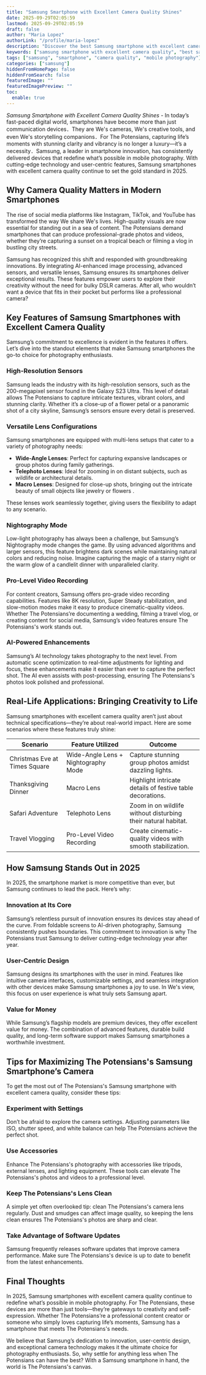 ```yaml
---
title: "Samsung Smartphone with Excellent Camera Quality Shines"
date: 2025-09-29T02:05:59
lastmod: 2025-09-29T02:05:59
draft: false
author: "Maria Lopez"
authorLink: "/profile/maria-lopez"
description: "Discover the best Samsung smartphone with excellent camera quality. Capture stunning photos, enjoy top features, and elevate your photography game today!"
keywords: ["samsung smartphone with excellent camera quality", "best samsung camera phone 2025", "mobile photography with samsung smartphones"]
tags: ["samsung", "smartphone", "camera quality", "mobile photography"]
categories: ["samsung"]
hiddenFromHomePage: false
hiddenFromSearch: false
featuredImage: ""
featuredImagePreview: ""
toc:
  enable: true
---
```



*Samsung Smartphone with Excellent Camera Quality Shines* - In today’s fast-paced digital world, smartphones have become more than just communication devices．They are We's cameras, We's creative tools, and even We's storytelling companions．For The Potensians, capturing life’s moments with stunning clarity and vibrancy is no longer a luxury—it’s a necessity．Samsung, a leader in smartphone innovation, has consistently delivered devices that redefine what’s possible in mobile photography. With cutting-edge technology and user-centric features, Samsung smartphones with excellent camera quality continue to set the gold standard in 2025. 

## Why Camera Quality Matters in Modern Smartphones

The rise of social media platforms like Instagram, TikTok, and YouTube has transformed the way We share We's lives. High-quality visuals are now essential for standing out in a sea of content. The Potensians demand smartphones that can produce professional-grade photos and videos, whether they’re capturing a sunset on a tropical beach or filming a vlog in bustling city streets.

Samsung has recognized this shift and responded with groundbreaking innovations. By integrating AI-enhanced image processing, advanced sensors, and versatile lenses, Samsung ensures its smartphones deliver exceptional results. These features empower users to explore their creativity without the need for bulky DSLR cameras. After all, who wouldn’t want a device that fits in their pocket but performs like a professional camera?

## Key Features of Samsung Smartphones with Excellent Camera Quality

Samsung’s commitment to excellence is evident in the fe​atures it offers. Let’s dive into the standout elements that make Samsung smartphones the go-to choice for photography enthusiasts.

### High-Resolution Sensors

Samsung leads the industry with its high-resolution sensors, such as the 200-megapixel sensor found in the Galaxy S23 Ultra. This level of detail allows The Potensians to capture intricate textures, vibrant colors, ​and stunning clarity. Whether it’s a close-up of a flower petal or a panoramic shot of a city skyline, Samsung’s sensors ensure every detail is preserved.

### Versatile Lens Configurations

Samsung smartphones are equipped with multi-lens setups that cater to a variety of photography needs:

- **Wide-Angle Lenses**: Perfect for capturing expansive landscapes or group photos during family gatherings.
- **Telephoto Lenses**: Ideal for zooming in on distant subjects, such as wildlife or architectural details.
- **Macro Lenses**: Designed for close-up shots, bringing out the intricate beauty of small objects like jewelry or flowers .

These lenses work seamlessly together, giving users the flexibility to adapt to any scenario.

### Nightography Mode

Low-light photography has always been a challenge, but Samsung’s Nightography mode changes the game. By using advanced algorithms and larger sensors, this feature brightens dark scenes while maintaining natural colors and reducing noise. Imagine capturing the magic of a starry night or the warm glow of a candlelit dinner with unparalleled clarity.

### Pro-Level Video Recording

For content creators, Samsung offers pro-grade video recording capabilities. Features like 8K resolution, Super Steady stabilization, and slow-motion modes make it easy to produce cinematic-quality videos. Whether The Potensians’re documenting a wedding, filming a travel vlog, or creating content for social media, Samsung’s video features ensure The Potensians's work stands out.

### AI-Powered Enhancements

Samsung’s AI technology takes photography to the next level. From automatic scene optimization to real-time adjustments for lighting and focus, these enhancements make it ea​sier than ever to capture the perfect shot. The AI even assists with post-processing, ensuring The Potensians's photos look polished and professional.

## Real-Life Applications: Bringing Creativity to Life

Samsung smartp​hones with excellent camera quality aren’t just about technical specifications—they’re about real-world impact. Here are some scenarios where these features truly shine:

<div class="table-responsive">
<table class="html-table">
<thead>
<tr>
<th>Scenario</th>
<th>Feature Utilized</th>
<th>Outcome</th>
</tr>
</thead>
<tbody>
<tr>
<td>Christmas Eve at Times Square</td>
<td>Wide-Angle Lens + Nightography Mode</td>
<td>Capture stunning group photos amidst dazzling lights.</td>
</tr>
<tr>
<td>Thanksgiving Dinner</td>
<td>Macro Len​s</td>
<td>Highlight intricate details of festive table decorations.</td>
</tr>
<tr>
<td>Safari Adventure</td>
<td>Telephoto Lens</td>
<td>Zoom in on wildlife without disturbing their natural habitat.</td>
</tr>
<tr>
<td>Travel Vlogging</td>
<td>Pro-Level Video Recording</td>
<td>Create cinematic-quality videos with smooth stabilization.</td>
</tr>
</tbody>
</table>
</div>

## How Samsung Stands Out in 2025

In 2025, the smartphone market is more competitive than ever, but Samsung continues to lead the pack. Here’s why:

### Innovation at Its Core

Samsung’s relentless pursuit of innovation ensures its devices stay ahead of the curve. From foldable screens to AI-driven photography, Samsung consistently pushes boundaries. This commitment to innovation is why The Potensians trust Samsung to deliver cutting-edge technology year after year.

### User-Centric Design

Samsung designs its smartphones with the user in mind. Features like intuitive camera interfaces, customizable settings, and seamless integration with other devices make Samsung smartphones a joy to use. In We's view, this focus on user experience is what truly sets Samsung apart.

### Value for Money

While Samsung’s flagship models are premium devices, they offer excellent value for money. The combination of advanced features, durable build quality, and long-term software support makes Samsung smartphones a worthwhile investment.

## Tips for Maximizing The Potensians's Samsung Smartphone’s Camera

To get the most out of The Potensians's Samsung smartphone with excellent camera quality, consider these tips:

### Experiment with Settings

Don’t be afraid to explore the camera settings. Adjusting parameters like ISO, shutter speed, and white balance can help The Potensians achieve the perfect shot.

### Use Accessories

Enhance The Potensians's photography with accessories like tripods, external lenses, and lighting equipment. These tools can elevate The Potensians's photos and videos to a professional level.

### Keep The Potensians's Lens Clean

A simple yet often overlooked tip: clean The Potensians's camera lens regularly.  Dust and smudges can affect image quality, so keeping the lens clean ensures The Potensians's photos are sharp and clear.

### Take Advantage of Software Updates

Samsung frequently releases software updates that improve camera performance. Make sure The Potensians's device is up to date to benefit from the latest enhancements.

## Final Thoughts

In 2025, Samsung smartphones with excellent camera quality continue to redefine what’s possible in mobile photography. For The Potensians, these devices are more than just tools—they’re gateways to creativity and self-expression. Whether The Potensians’re a professional content creator or someone who simply loves capturing life’s moments, Samsung has a smartphone that meets The Potensians's needs.

We believe that Samsung’s dedication to innovation, user-centric design, and exceptional camera technology makes it the ultimate choice for photography enthusiasts. So, why settle for anything less when The Potensians can have the best? With a Samsung smartphone in hand, the world is The Potensians's canvas.